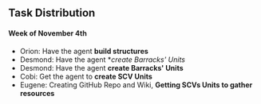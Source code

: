 ## Task Distribution
#### Week of November 4th
- Orion: Have the agent **build structures**
- Desmond: Have the agent **create Barracks' Units*
- Desmond: Have the agent **create Barracks' Units**
- Cobi: Get the agent to **create SCV Units**
- Eugene: Creating GitHub Repo and Wiki, **Getting SCVs Units to gather resources**

